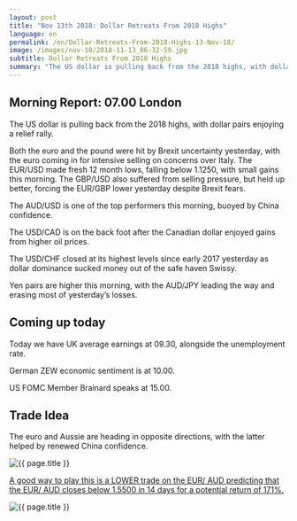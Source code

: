 ```yaml
---
layout: post
title: "Nov 13th 2018: Dollar Retreats From 2018 Highs"
language: en
permalink: /en/Dollar-Retreats-From-2018-Highs-13-Nov-18/
image: /images/nov-18/2018-11-13_06-32-59.jpg
subtitle: Dollar Retreats From 2018 Highs
summary: "The US dollar is pulling back from the 2018 highs, with dollar pairs enjoying a relief rally"
---
```

## Morning Report: 07.00 London

The US dollar is pulling back from the 2018 highs, with dollar pairs enjoying a relief rally. 

Both the euro and the pound were hit by Brexit uncertainty yesterday, with the euro coming in for intensive selling on concerns over Italy. The EUR/USD made fresh 12 month lows, falling below 1.1250, with small gains this morning. The GBP/USD also suffered from selling pressure, but held up better, forcing the EUR/GBP lower yesterday despite Brexit fears. 

The AUD/USD is one of the top performers this morning, buoyed by China confidence. 

The USD/CAD is on the back foot after the Canadian dollar enjoyed gains from higher oil prices. 

The USD/CHF closed at its highest levels since early 2017 yesterday as dollar dominance sucked money out of the safe haven Swissy. 

Yen pairs are higher this morning, with the AUD/JPY leading the way and erasing most of yesterday’s losses. 

## Coming up today

Today we have UK average earnings at 09.30, alongside the unemployment rate. 

German ZEW economic sentiment is at 10.00. 

US FOMC Member Brainard speaks at 15.00. 

## Trade Idea

The euro and Aussie are heading in opposite directions, with the latter helped by renewed China confidence.

<img class="post-image" src="{{ site.url }}/images/nov-18/2018-11-13_06-32-59.jpg" alt="{{ page.title }}" title="{{ page.title }}">

<a href="%LINK%%?currency=GBP&market=forex&underlying=frxEURAUD&formname=higherlower&duration_amount=14&duration_units=d&amount=10&amount_type=stake&expiry_type=duration&barrier=1.5500" target="_blank" rel="noopener noreferrer nofollow">A good way to play this is a LOWER trade on the EUR/ AUD predicting that the EUR/ AUD closes below 1.5500 in 14 days for a potential return of 171%.</a>

<img class="post-image" src="{{ site.url }}/images/nov-18/2018-11-13_06-34-26.jpg" alt="{{ page.title }}" title="{{ page.title }}">